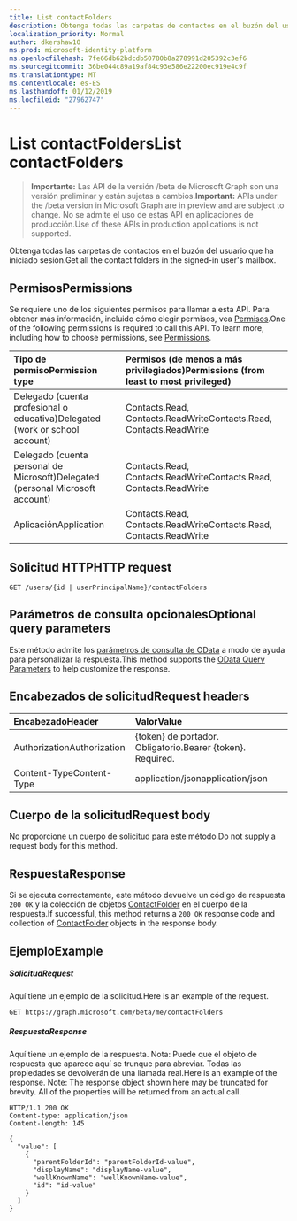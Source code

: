 ```yaml
---
title: List contactFolders
description: Obtenga todas las carpetas de contactos en el buzón del usuario que ha iniciado sesión.
localization_priority: Normal
author: dkershaw10
ms.prod: microsoft-identity-platform
ms.openlocfilehash: 7fe66db62bdcdb50780b8a278991d205392c3ef6
ms.sourcegitcommit: 36be044c89a19af84c93e586e22200ec919e4c9f
ms.translationtype: MT
ms.contentlocale: es-ES
ms.lasthandoff: 01/12/2019
ms.locfileid: "27962747"
---
```

# <a name="list-contactfolders"></a><span data-ttu-id="4ca30-103">List contactFolders</span><span class="sxs-lookup"><span data-stu-id="4ca30-103">List contactFolders</span></span>

> <span data-ttu-id="4ca30-104">**Importante:** Las API de la versión /beta de Microsoft Graph son una versión preliminar y están sujetas a cambios.</span><span class="sxs-lookup"><span data-stu-id="4ca30-104">**Important:** APIs under the /beta version in Microsoft Graph are in preview and are subject to change.</span></span> <span data-ttu-id="4ca30-105">No se admite el uso de estas API en aplicaciones de producción.</span><span class="sxs-lookup"><span data-stu-id="4ca30-105">Use of these APIs in production applications is not supported.</span></span>

<span data-ttu-id="4ca30-106">Obtenga todas las carpetas de contactos en el buzón del usuario que ha iniciado sesión.</span><span class="sxs-lookup"><span data-stu-id="4ca30-106">Get all the contact folders in the signed-in user's mailbox.</span></span>

## <a name="permissions"></a><span data-ttu-id="4ca30-107">Permisos</span><span class="sxs-lookup"><span data-stu-id="4ca30-107">Permissions</span></span>
<span data-ttu-id="4ca30-p102">Se requiere uno de los siguientes permisos para llamar a esta API. Para obtener más información, incluido cómo elegir permisos, vea [Permisos](/graph/permissions-reference).</span><span class="sxs-lookup"><span data-stu-id="4ca30-p102">One of the following permissions is required to call this API. To learn more, including how to choose permissions, see [Permissions](/graph/permissions-reference).</span></span>

|<span data-ttu-id="4ca30-110">Tipo de permiso</span><span class="sxs-lookup"><span data-stu-id="4ca30-110">Permission type</span></span>      | <span data-ttu-id="4ca30-111">Permisos (de menos a más privilegiados)</span><span class="sxs-lookup"><span data-stu-id="4ca30-111">Permissions (from least to most privileged)</span></span>              |
|:--------------------|:---------------------------------------------------------|
|<span data-ttu-id="4ca30-112">Delegado (cuenta profesional o educativa)</span><span class="sxs-lookup"><span data-stu-id="4ca30-112">Delegated (work or school account)</span></span> | <span data-ttu-id="4ca30-113">Contacts.Read, Contacts.ReadWrite</span><span class="sxs-lookup"><span data-stu-id="4ca30-113">Contacts.Read, Contacts.ReadWrite</span></span>    |
|<span data-ttu-id="4ca30-114">Delegado (cuenta personal de Microsoft)</span><span class="sxs-lookup"><span data-stu-id="4ca30-114">Delegated (personal Microsoft account)</span></span> | <span data-ttu-id="4ca30-115">Contacts.Read, Contacts.ReadWrite</span><span class="sxs-lookup"><span data-stu-id="4ca30-115">Contacts.Read, Contacts.ReadWrite</span></span>    |
|<span data-ttu-id="4ca30-116">Aplicación</span><span class="sxs-lookup"><span data-stu-id="4ca30-116">Application</span></span> | <span data-ttu-id="4ca30-117">Contacts.Read, Contacts.ReadWrite</span><span class="sxs-lookup"><span data-stu-id="4ca30-117">Contacts.Read, Contacts.ReadWrite</span></span> |

## <a name="http-request"></a><span data-ttu-id="4ca30-118">Solicitud HTTP</span><span class="sxs-lookup"><span data-stu-id="4ca30-118">HTTP request</span></span>
<!-- { "blockType": "ignored" } -->
```http
GET /users/{id | userPrincipalName}/contactFolders
```
## <a name="optional-query-parameters"></a><span data-ttu-id="4ca30-119">Parámetros de consulta opcionales</span><span class="sxs-lookup"><span data-stu-id="4ca30-119">Optional query parameters</span></span>
<span data-ttu-id="4ca30-120">Este método admite los [parámetros de consulta de OData](https://developer.microsoft.com/graph/docs/concepts/query_parameters) a modo de ayuda para personalizar la respuesta.</span><span class="sxs-lookup"><span data-stu-id="4ca30-120">This method supports the [OData Query Parameters](https://developer.microsoft.com/graph/docs/concepts/query_parameters) to help customize the response.</span></span>
## <a name="request-headers"></a><span data-ttu-id="4ca30-121">Encabezados de solicitud</span><span class="sxs-lookup"><span data-stu-id="4ca30-121">Request headers</span></span>
| <span data-ttu-id="4ca30-122">Encabezado</span><span class="sxs-lookup"><span data-stu-id="4ca30-122">Header</span></span>       | <span data-ttu-id="4ca30-123">Valor</span><span class="sxs-lookup"><span data-stu-id="4ca30-123">Value</span></span> |
|:---------------|:--------|
| <span data-ttu-id="4ca30-124">Authorization</span><span class="sxs-lookup"><span data-stu-id="4ca30-124">Authorization</span></span>  | <span data-ttu-id="4ca30-p103">{token} de portador. Obligatorio.</span><span class="sxs-lookup"><span data-stu-id="4ca30-p103">Bearer {token}. Required.</span></span>  |
| <span data-ttu-id="4ca30-127">Content-Type</span><span class="sxs-lookup"><span data-stu-id="4ca30-127">Content-Type</span></span>   | <span data-ttu-id="4ca30-128">application/json</span><span class="sxs-lookup"><span data-stu-id="4ca30-128">application/json</span></span>  |

## <a name="request-body"></a><span data-ttu-id="4ca30-129">Cuerpo de la solicitud</span><span class="sxs-lookup"><span data-stu-id="4ca30-129">Request body</span></span>
<span data-ttu-id="4ca30-130">No proporcione un cuerpo de solicitud para este método.</span><span class="sxs-lookup"><span data-stu-id="4ca30-130">Do not supply a request body for this method.</span></span>

## <a name="response"></a><span data-ttu-id="4ca30-131">Respuesta</span><span class="sxs-lookup"><span data-stu-id="4ca30-131">Response</span></span>

<span data-ttu-id="4ca30-132">Si se ejecuta correctamente, este método devuelve un código de respuesta `200 OK` y la colección de objetos [ContactFolder](../resources/contactfolder.md) en el cuerpo de la respuesta.</span><span class="sxs-lookup"><span data-stu-id="4ca30-132">If successful, this method returns a `200 OK` response code and collection of [ContactFolder](../resources/contactfolder.md) objects in the response body.</span></span>
## <a name="example"></a><span data-ttu-id="4ca30-133">Ejemplo</span><span class="sxs-lookup"><span data-stu-id="4ca30-133">Example</span></span>
##### <a name="request"></a><span data-ttu-id="4ca30-134">Solicitud</span><span class="sxs-lookup"><span data-stu-id="4ca30-134">Request</span></span>
<span data-ttu-id="4ca30-135">Aquí tiene un ejemplo de la solicitud.</span><span class="sxs-lookup"><span data-stu-id="4ca30-135">Here is an example of the request.</span></span>
<!-- {
  "blockType": "request",
  "name": "get_contactfolders"
}-->
```http
GET https://graph.microsoft.com/beta/me/contactFolders
```
##### <a name="response"></a><span data-ttu-id="4ca30-136">Respuesta</span><span class="sxs-lookup"><span data-stu-id="4ca30-136">Response</span></span>
<span data-ttu-id="4ca30-p104">Aquí tiene un ejemplo de la respuesta. Nota: Puede que el objeto de respuesta que aparece aquí se trunque para abreviar. Todas las propiedades se devolverán de una llamada real.</span><span class="sxs-lookup"><span data-stu-id="4ca30-p104">Here is an example of the response. Note: The response object shown here may be truncated for brevity. All of the properties will be returned from an actual call.</span></span>
<!-- {
  "blockType": "response",
  "truncated": true,
  "@odata.type": "microsoft.graph.contactFolder",
  "isCollection": true
} -->
```http
HTTP/1.1 200 OK
Content-type: application/json
Content-length: 145

{
  "value": [
    {
      "parentFolderId": "parentFolderId-value",
      "displayName": "displayName-value",
      "wellKnownName": "wellKnownName-value",
      "id": "id-value"
    }
  ]
}
```

<!-- uuid: 8fcb5dbc-d5aa-4681-8e31-b001d5168d79
2015-10-25 14:57:30 UTC -->
<!-- {
  "type": "#page.annotation",
  "description": "List contactFolders",
  "keywords": "",
  "section": "documentation",
  "tocPath": ""
}-->
